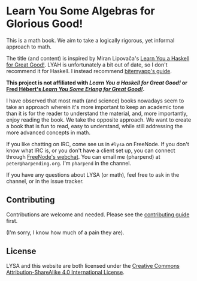 # Learn You Some Algebras for Glorious Good!

This is a math book. We aim to take a logically rigorous, yet informal
approach to math.

The title (and content) is inspired by Miran Lipovača's
[Learn You a Haskell for Great Good!][lyah]. LYAH is unfortunately a bit
out of date, so I don't recommend it for Haskell. I instead recommend
[bitemyapp's guide][bmag].

**This project is not affiliated with *Learn You a Haskell for Great
Good!* or [Fred Hébert's *Learn You Some Erlang for Great Good!*][2].**

[lyah]: http://learnyouahaskell.com/
[bmag]: https://github.com/bitemyapp/learnhaskell
[webchat]: https://webchat.freenode.net/?channels=%23lysa

I have observed that most math (and science) books nowadays seem to take
an approach wherein it's more important to keep an academic tone than it
is for the reader to understand the material, and, more importantly,
enjoy reading the book. We take the opposite approach. We want to create
a book that is fun to read, easy to understand, while still addressing
the more advanced concepts in math.

If you like chatting on IRC, come see us in `#lysa` on FreeNode. If you
don't know what IRC is, or you don't have a client set up, you can
connect through [FreeNode's webchat][webchat]. You can email me
(pharpend) at `peter@harpending.org`. I'm `pharpend` in the channel.

If you have any questions about LYSA (or math), feel free to ask in the
channel, or in the issue tracker.

## Contributing

Contributions are welcome and needed. Please see the
[contributing guide](https://github.com/learnyou/lysa/blob/master/en/CONTRIBUTING.md)
first.

(I'm sorry, I know how much of a pain they are).

## License

LYSA and this website are both licensed under the 
[Creative Commons Attribution-ShareAlike 4.0 International License][1].

[1]: http://creativecommons.org/licenses/by-sa/4.0
[2]: http://learnyousomeerlang.com/
